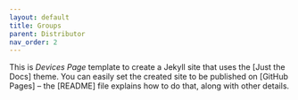 ```yaml
---
layout: default
title: Groups
parent: Distributor
nav_order: 2
---
```


This is *Devices Page* template to create a Jekyll site that uses the [Just the Docs] theme. You can easily set the created site to be published on [GitHub Pages] – the [README] file explains how to do that, along with other details.